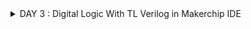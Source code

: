 <details>
<summary>DAY 3 : Digital Logic With TL Verilog in Makerchip IDE</summary>
<br>

# Example 
Navigate to [makerchip](https://makerchip.com)

### Inverter
- Learn -> Examples -> Makerchip Default Template

#### A) Inverter in TLV using command

- under TLV Section type ```$out = ! $in1```
- Now compile ``` press E -> compile```

#### B) Xor gate using operators

![image](https://github.com/yagnavivek/PES_YAGNAVIVEK_RISCV/assets/93475824/8b29750b-b133-4ce8-8326-5ccfd7d87d5a)

#### C) Vectors

![image](https://github.com/yagnavivek/PES_YAGNAVIVEK_RISCV/assets/93475824/402438eb-b996-4782-945a-9df8a89030fa)

#### D) Mux (with and without vectors)

![image](https://github.com/yagnavivek/PES_YAGNAVIVEK_RISCV/assets/93475824/7795306d-10ba-48f4-a9e8-e490e5fcb102)

#### E) Simple Claculator

![image](https://github.com/yagnavivek/PES_YAGNAVIVEK_RISCV/assets/93475824/a09cf5b0-3202-42e0-8762-97cb3581bc61)

### Sequential Logic

- Sequential logic is sequenced by a clock signal
- A D-flip-flop transitions next state to current state on a rising clock edge
- Reset signal helps the circuit come to a known state

#### F) Fibonacci series

![image](https://github.com/yagnavivek/PES_YAGNAVIVEK_RISCV/assets/93475824/0e78f120-fb9f-4d24-ba6d-5b3e2485bd61)

#### G) Up-Counter

![image](https://github.com/yagnavivek/PES_YAGNAVIVEK_RISCV/assets/93475824/647f822d-008f-48ec-ae93-ade2da37db85)

#### H) Sequential Calculator 
  Input val1 is the previous output of calculator

![image](https://github.com/yagnavivek/PES_YAGNAVIVEK_RISCV/assets/93475824/9192605d-1221-46fd-bac3-c1f06352ac16)

#### I) A simple pipeline through Pythagorean example

![image](https://github.com/yagnavivek/PES_YAGNAVIVEK_RISCV/assets/93475824/923022a1-7bc4-4fd6-95e8-c0ea41405aba)

#### J) Pipeline Implementation example

![image](https://github.com/yagnavivek/PES_YAGNAVIVEK_RISCV/assets/93475824/2a58ccd8-e1ca-42bd-af79-2a277bc72265)


</details>
